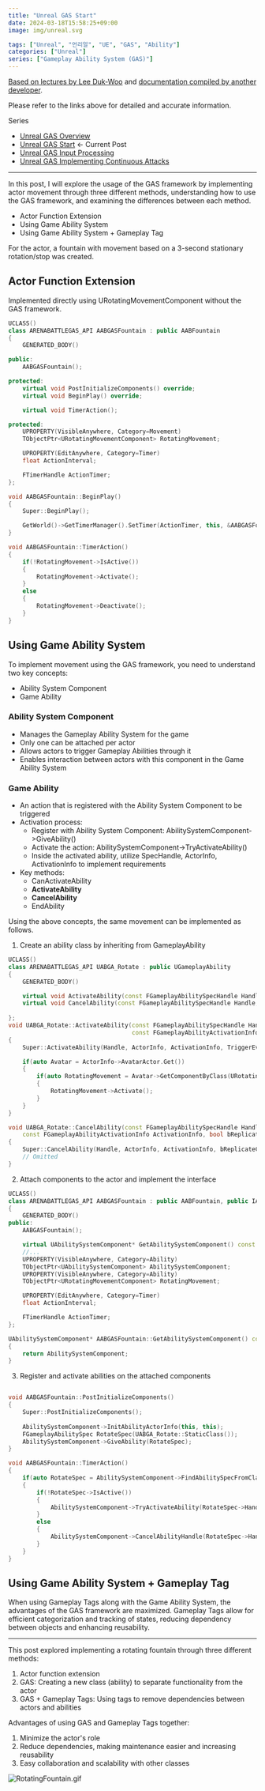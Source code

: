 ```yaml
---
title: "Unreal GAS Start"
date: 2024-03-18T15:58:25+09:00
image: img/unreal.svg

tags: ["Unreal", "언리얼", "UE", "GAS", "Ability"]
categories: ["Unreal"]
series: ["Gameplay Ability System (GAS)"]
---
```


[Based on lectures by Lee Duk-Woo](https://www.inflearn.com/course/%EC%9D%B4%EB%93%9D%EC%9A%B0-%EC%96%B8%EB%A6%AC%EC%96%BC-%ED%94%84%EB%A1%9C%EA%B7%B8%EB%9E%98%EB%B0%8D-part-4)
and [documentation compiled by another developer](https://github.com/tranek/GASDocumentation).

Please refer to the links above for detailed and accurate information.

Series
- [Unreal GAS Overview](/p/언리얼-gas-개요/)
- [Unreal GAS Start](/p/언리얼-gas-시작/) <- Current Post
- [Unreal GAS Input Processing](../언리얼-gas-입력처리/)
- [Unreal GAS Implementing Continuous Attacks](../언리얼-gas-연속공격/)

---

In this post, I will explore the usage of the GAS framework by implementing actor movement through three different methods, understanding how to use the GAS framework, and examining the differences between each method.

- Actor Function Extension
- Using Game Ability System
- Using Game Ability System + Gameplay Tag

For the actor, a fountain with movement based on a 3-second stationary rotation/stop was created.

## Actor Function Extension
Implemented directly using URotatingMovementComponent without the GAS framework.

```c++
UCLASS()
class ARENABATTLEGAS_API AABGASFountain : public AABFountain
{
	GENERATED_BODY()

public:
	AABGASFountain();

protected:
	virtual void PostInitializeComponents() override;
	virtual void BeginPlay() override;

	virtual void TimerAction();

protected:
	UPROPERTY(VisibleAnywhere, Category=Movement)
	TObjectPtr<URotatingMovementComponent> RotatingMovement;

	UPROPERTY(EditAnywhere, Category=Timer)
	float ActionInterval;

	FTimerHandle ActionTimer;
};

void AABGASFountain::BeginPlay()
{
	Super::BeginPlay();

	GetWorld()->GetTimerManager().SetTimer(ActionTimer, this, &AABGASFountain::TimerAction, ActionInterval, true, 0.0f);
}

void AABGASFountain::TimerAction()
{
	if(!RotatingMovement->IsActive())
	{
		RotatingMovement->Activate();
	}
	else
	{
		RotatingMovement->Deactivate();
	}
}
```

## Using Game Ability System
To implement movement using the GAS framework, you need to understand two key concepts:
- Ability System Component
- Game Ability

### Ability System Component
- Manages the Gameplay Ability System for the game
- Only one can be attached per actor
- Allows actors to trigger Gameplay Abilities through it
- Enables interaction between actors with this component in the Game Ability System

### Game Ability
- An action that is registered with the Ability System Component to be triggered
- Activation process:
  - Register with Ability System Component: AbilitySystemComponent->GiveAbility()
  - Activate the action: AbilitySystemComponent->TryActivateAbility()
  - Inside the activated ability, utilize SpecHandle, ActorInfo, ActivationInfo to implement requirements
- Key methods:
  - CanActivateAbility
  - **ActivateAbility**
  - **CancelAbility**
  - EndAbility

Using the above concepts, the same movement can be implemented as follows.

1. Create an ability class by inheriting from GameplayAbility

```c++
UCLASS()
class ARENABATTLEGAS_API UABGA_Rotate : public UGameplayAbility
{
	GENERATED_BODY()

	virtual void ActivateAbility(const FGameplayAbilitySpecHandle Handle, const FGameplayAbilityActorInfo* ActorInfo, const FGameplayAbilityActivationInfo ActivationInfo, const FGameplayEventData* TriggerEventData) override;
	virtual void CancelAbility(const FGameplayAbilitySpecHandle Handle, const FGameplayAbilityActorInfo* ActorInfo, const FGameplayAbilityActivationInfo ActivationInfo, bool bReplicateCancelAbility) override;
	
};
void UABGA_Rotate::ActivateAbility(const FGameplayAbilitySpecHandle Handle, const FGameplayAbilityActorInfo* ActorInfo,
                                   const FGameplayAbilityActivationInfo ActivationInfo, const FGameplayEventData* TriggerEventData)
{
	Super::ActivateAbility(Handle, ActorInfo, ActivationInfo, TriggerEventData);

	if(auto Avatar = ActorInfo->AvatarActor.Get())
	{
		if(auto RotatingMovement = Avatar->GetComponentByClass(URotatingMovementComponent::StaticClass()))
		{
			RotatingMovement->Activate();
		}
	}
}

void UABGA_Rotate::CancelAbility(const FGameplayAbilitySpecHandle Handle, const FGameplayAbilityActorInfo* ActorInfo,
	const FGameplayAbilityActivationInfo ActivationInfo, bool bReplicateCancelAbility)
{
	Super::CancelAbility(Handle, ActorInfo, ActivationInfo, bReplicateCancelAbility);
    // Omitted
}
```

2. Attach components to the actor and implement the interface

```c++
UCLASS()
class ARENABATTLEGAS_API AABGASFountain : public AABFountain, public IAbilitySystemInterface
{
	GENERATED_BODY()
public:
	AABGASFountain();

	virtual UAbilitySystemComponent* GetAbilitySystemComponent() const override; // pure virtual
	//...
	UPROPERTY(VisibleAnywhere, Category=Ability)
	TObjectPtr<UAbilitySystemComponent> AbilitySystemComponent;
	UPROPERTY(VisibleAnywhere, Category=Ability)
	TObjectPtr<URotatingMovementComponent> RotatingMovement;

	UPROPERTY(EditAnywhere, Category=Timer)
	float ActionInterval;

	FTimerHandle ActionTimer;
};

UAbilitySystemComponent* AABGASFountain::GetAbilitySystemComponent() const
{
	return AbilitySystemComponent;
}
```

3. Register and activate abilities on the attached components

```c++

void AABGASFountain::PostInitializeComponents()
{
	Super::PostInitializeComponents();
	
	AbilitySystemComponent->InitAbilityActorInfo(this, this);
	FGameplayAbilitySpec RotateSpec(UABGA_Rotate::StaticClass());
	AbilitySystemComponent->GiveAbility(RotateSpec);
}

void AABGASFountain::TimerAction()
{
	if(auto RotateSpec = AbilitySystemComponent->FindAbilitySpecFromClass(UABGA_Rotate::StaticClass()))
	{
		if(!RotateSpec->IsActive())
		{
			AbilitySystemComponent->TryActivateAbility(RotateSpec->Handle);
		}
		else
		{
			AbilitySystemComponent->CancelAbilityHandle(RotateSpec->Handle);
		}
	}
}
```

## Using Game Ability System + Gameplay Tag

When using Gameplay Tags along with the Game Ability System, the advantages of the GAS framework are maximized.
Gameplay Tags allow for efficient categorization and tracking of states, reducing dependency between objects and enhancing reusability.

---

This post explored implementing a rotating fountain through three different methods:
1. Actor function extension
2. GAS: Creating a new class (ability) to separate functionality from the actor
3. GAS + Gameplay Tags: Using tags to remove dependencies between actors and abilities

Advantages of using GAS and Gameplay Tags together:
1. Minimize the actor's role
2. Reduce dependencies, making maintenance easier and increasing reusability
3. Easy collaboration and scalability with other classes

![RotatingFountain.gif](img/post/gas/RotatingFountain.gif)